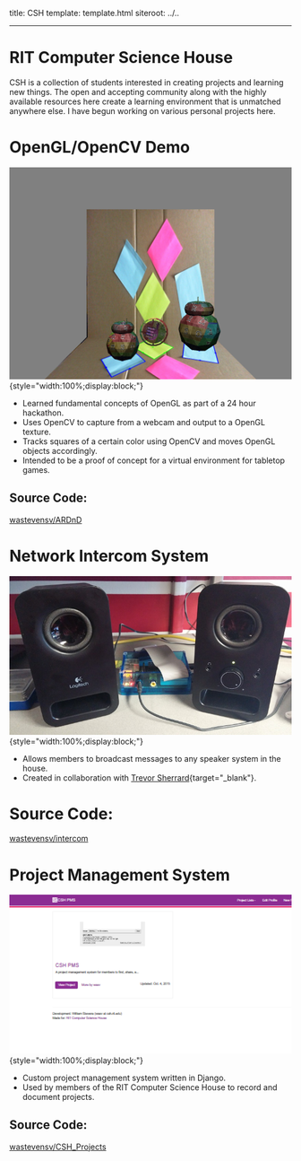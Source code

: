 title: CSH
template: template.html
siteroot: ../..

---

# RIT Computer Science House
CSH is a collection of students interested in creating projects and learning new things. The open and accepting community along with the highly available resources here create a learning environment that is unmatched anywhere else. I have begun working on various personal projects here.

# OpenGL/OpenCV Demo
![Screenshot](csh_openglcv.png){style="width:100%;display:block;"}

* Learned fundamental concepts of OpenGL as part of a 24 hour hackathon.
* Uses OpenCV to capture from a webcam and output to a OpenGL texture.
* Tracks squares of a certain color using OpenCV and moves OpenGL objects accordingly.
* Intended to be a proof of concept for a virtual environment for tabletop games.

## Source Code:
<a target="_blank" href="https://github.com/wastevensv/ARDnD"><i class="fa fa-github"></i>wastevensv/ARDnD</a><br/>

# Network Intercom System
![Intercom](csh_intercom.png){style="width:100%;display:block;"}

* Allows members to broadcast messages to any speaker system in the house.
* Created in collaboration with [Trevor Sherrard](http://trevorsherrard.com/){target="_blank"}.
# Source Code:
<a target="_blank" href="https://github.com/wastevensv/intercom"><i class="fa fa-github"></i>wastevensv/intercom</a><br/>

# Project Management System
![Project Management System](csh_pms.png){style="width:100%;display:block;"}

* Custom project management system written in Django.
* Used by members of the RIT Computer Science House to record and document projects.
## Source Code:
<a target="_blank" href="https://github.com/wastevensv/CSH_Projects"><i class="fa fa-github"></i>wastevensv/CSH_Projects</a><br/>
